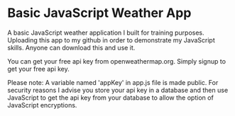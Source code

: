 # Basic JavaScript Weather App
A basic JavaScript weather application I built for training purposes. Uploading this app to my github in order to demonstrate my JavaScript skills. Anyone can download this and use it.

You can get your free api key from openweathermap.org. Simply signup to get your free api key.

Please note: A variable named 'appKey' in app.js file is made public. For security reasons I advise you store your api key in a database and then use JavaScript to get the api key from your database to allow the option of JavaScript encryptions. 
